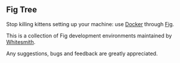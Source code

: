 Fig Tree
--------

Stop killing kittens  setting up your machine: use [Docker][] through [Fig][].

This is a collection of Fig development environments maintained by
[Whitesmith][].

Any suggestions, bugs and feedback are greatly appreciated.

[Docker]: https://www.docker.com/
[Fig]: http://www.fig.sh/
[Whitesmith]: http://www.whitesmith.co/
